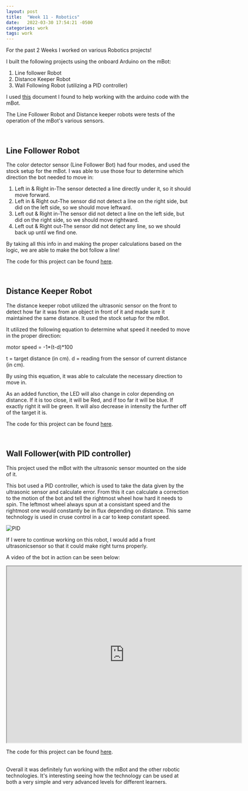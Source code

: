 ```yaml
---
layout: post
title:  "Week 11 - Robotics"
date:   2022-03-30 17:54:21 -0500
categories: work
tags: work
---
```


For the past 2 Weeks I worked on various Robotics projects!

I built the following projects using the onboard Arduino on the mBot:

1. Line follower Robot
2. Distance Keeper Robot
3. Wall Following Robot (utilizing a PID controller)

I used [this][mbotDoc] document I found to help working with the arduino code with the mBot.

[mbotDoc]: https://docs.google.com/document/d/16uXDUmgN_9jM2sp_KGJtZZfQTpQ2-PzLDtjUFla_FcA/edit#

The Line Follower Robot and Distance keeper robots were tests of the operation of the mBot's various sensors.

<br>

<h2> Line Follower Robot</h2>
The color detector sensor (Line Follower Bot) had four modes, and used the stock setup for the mBot. I was able to use those four to determine which direction the bot needed to move in:

1. Left in & Right in-The sensor detected a line directly under it, so it should move forward.
2. Left in & Right out-The sensor did not detect a line on the right side, but did on the left side, so we should move leftward.
3. Left out & Right in-The sensor did not detect a line on the left side, but did on the right side, so we should move rightward.
4. Left out & Right out-The sensor did not detect any line, so we should back up until we find one.

By taking all this info in and making the proper calculations based on the logic, we are able to make the bot follow a line!

The code for this project can be found [here][code1].

[code1]: https://edmarrs.github.io/files/MB_FollowLine.ino

<br>
<h2> Distance Keeper Robot</h2>
The distance keeper robot utilized the ultrasonic sensor on the front to detect how far it was from an object in front of it and made sure it maintained the same distance. It used the stock setup for the mBot.

It utilized the following equation to determine what speed it needed to move in the proper direction:

motor speed = -1*(t-d)*100

t = target distance (in cm).
d = reading from the sensor of current distance (in cm). 

By using this equation, it was able to calculate the necessary direction to move in.

As an added function, the LED will also change in color depending on distance. If it is too close, it will be Red, and if too far it will be blue. If exactly right it will be green. It will also decrease in intensity the further off of the target it is.

The code for this project can be found [here][code2].

[code2]: https://edmarrs.github.io/files/MB_KeepDistance.ino

<br>
<h2>Wall Follower(with PID controller)</h2>

This project used the mBot with the ultrasonic sensor mounted on the side of it.

This bot used a PID controller, which is used to take the data given by the ultrasonic sensor and calculate error. From this it can calculate a correction to the motion of the bot and tell the rightmost wheel how hard it needs to spin. The leftmost wheel always spun at a consistant speed and the rightmost one would constantly be in flux depending on distance. This same technology is used in cruse control in a car to keep constant speed.

![PID](https://edmarrs.github.io/images/PID.PNG)

If I were to continue working on this robot, I would add a front ultrasonicsensor so that it could make right turns properly.

A video of the bot in action can be seen below:

<iframe src="https://drive.google.com/file/d/1NF47WjkomR1qyrbs2yKVwBqwaLZbAfBL/preview" width="640" height="480" allow="autoplay"></iframe>

The code for this project can be found [here][code3].

[code3]: https://edmarrs.github.io/files/MB_PID.ino

<br>
Overall it was definitely fun working with the mBot and the other robotic technologies. It's interesting seeing how the technology can be used at both a very simple and very advanced levels for different learners.


 










